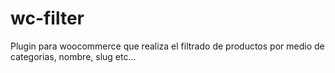 # wc-filter
Plugin para woocommerce que realiza el filtrado de productos por medio de categorias, nombre, slug etc...
